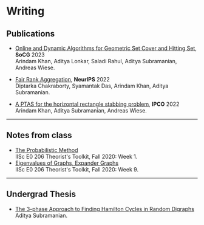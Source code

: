 # Writing


## Publications

 - [Online and Dynamic Algorithms for Geometric Set Cover and Hitting Set](), **SoCG** 2023\
 Arindam Khan, Aditya Lonkar, Saladi Rahul, Aditya Subramanian, Andreas Wiese.

 - [Fair Rank Aggregation](), **NeurIPS** 2022\
 Diptarka Chakraborty, Syamantak Das, Arindam Khan, Aditya Subramanian.

 - [A PTAS for the horizontal rectangle stabbing problem](https://arxiv.org/abs/2111.05197), **IPCO** 2022\
Arindam Khan, Aditya Subramanian, Andreas Wiese.

---

## Notes from class

 - [The Probabilistic Method](https://www.csa.iisc.ac.in/~arindamkhan/courses/toolkit20/scribes/lect02.pdf)\
IISc E0 206 Theorist's Toolkit, Fall 2020: Week 1.
 - [Eigenvalues of Graphs, Expander Graphs](https://www.csa.iisc.ac.in/~arindamkhan/courses/toolkit20/scribes/lect18-19.pdf)\
IISc E0 206 Theorist's Toolkit, Fall 2020: Week 9.

---

## Undergrad Thesis

 - [The 3-phase Approach to Finding Hamilton Cycles in Random Digraphs](./files/undergrad_thesis.pdf)\
Aditya Subramanian.
